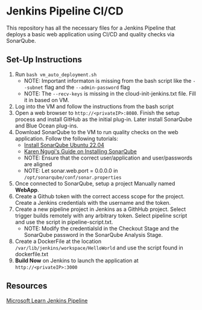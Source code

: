 # Jenkins Pipeline CI/CD 
This repository has all the necessary files for a Jenkins Pipeline that deploys a basic web application using CI/CD and quality checks via SonarQube.

## Set-Up Instructions
1. Run `bash vm_auto_deployment.sh`
    - NOTE: Important informaton is missing from the bash script like the `--subnet` flag and the `--admin-password` flag
    - NOTE: The `--recv-keys` is missing in the cloud-init-jenkins.txt file. Fill it in based on VM.
2. Log into the VM and follow the instructions from the bash script
3. Open a web browser to `http://<privateIP>:8080`. Finish the setup process and install GitHub as the initial plug-in. Later install SonarQube and Blue Ocean plug-ins.
4. Download SonarQube to the VM to run quality checks on the web application. Follow the following tutorials:
    - [Install SonarQube Ubuntu 22.04](https://linux.how2shout.com/how-to-install-sonarqube-on-ubuntu-22-04-lts-server/)
    - [Karen Ngugi's Guide on Installing SonarQube](https://karenngugi.hashnode.dev/installing-sonarqube-on-ubuntu-2204)
    - NOTE: Ensure that the correct user/application and user/passwords are aligned
    - NOTE: Let sonar.web.port = 0.0.0.0 in `/opt/sonarqube/conf/sonar.properties`
5. Once connected to SonarQube, setup a project Manually named **WebApp**.
7. Create a Github token with the correct access scope for the project. Create a Jenkins credentials with the username and the token.
8. Create a new pipeline project in Jenkins as a GithHub project. Select trigger builds remotely with any arbitrary token. Select pipeline script and use the script in pipeline-script.txt.
    - NOTE: Modify the credentialsId in the Checkout Stage and the SonarQube password in the SonarQube Analysis Stage.
9. Create a DockerFile at the location `/var/lib/jenkins/workspace/HelloWorld` and use the script found in dockerfile.txt
10. **Build Now** on Jenkins to launch the application at `http://<privateIP>:3000`

## Resources
[Microsoft Learn Jenkins Pipeline](https://learn.microsoft.com/en-us/azure/developer/jenkins/pipeline-with-github-and-docker)
